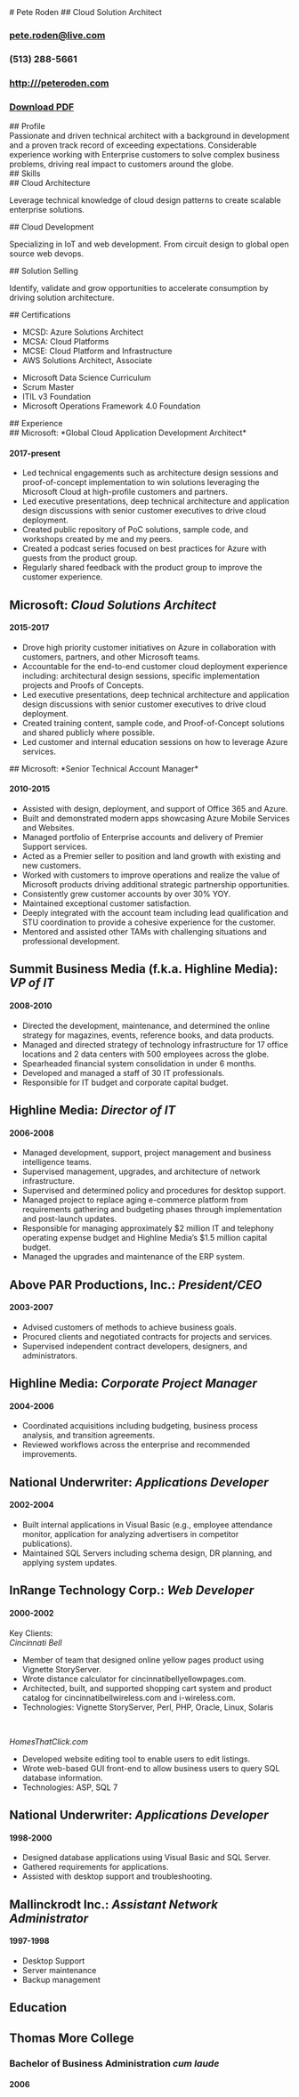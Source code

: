 <div id="hd" markdown>
<div class="yui-gc" markdown>
<div class="yui-u first" markdown>
# Pete Roden
## Cloud Solution Architect
</div>

<div class="yui-u" markdown>

### [pete.roden@live.com](mailto:pete.roden@live.com)

### (513) 288-5661

### [http:///peteroden.com](http://peteroden.com)

### [Download PDF](/resume/resume.pdf)

</div>

</div>
</div>

<div id="profile" class="yui-gf" markdown>
<div class="yui-u first" markdown>
## Profile
</div>
<div class="yui-u" markdown>
Passionate and driven technical architect with a background in development and a proven track record of exceeding expectations. Considerable experience working with Enterprise customers to solve complex business problems, driving real impact to customers around the globe.
</div>
</div>

<div id="skills" class= "yui-gf" markdown>
<div class="yui-u first" markdown>
## Skills
</div>

<div class="yui-u" markdown>
<div class="skill" markdown>
## Cloud Architecture

Leverage technical knowledge of cloud design patterns to create scalable enterprise solutions.
</div>

<div class="skill" markdown>
## Cloud Development

Specializing in IoT and web development. From circuit design to global open source web devops.
</div>

<div class="skill" markdown>
## Solution Selling

Identify, validate and grow opportunities to accelerate consumption by driving solution architecture.
</div>
</div>
</div>

<div id="certifications" class="yui-gf" markdown>
<div class="yui-u first" markdown>
## Certifications
</div>

<div class="yui-u" markdown>
<div class="certifications" markdown>

* MCSD: Azure Solutions Architect
* MCSA: Cloud Platforms
* MCSE: Cloud Platform and Infrastructure
* AWS Solutions Architect, Associate

</div>
<div class="certifications" markdown>

* Microsoft Data Science Curriculum
* Scrum Master
* ITIL v3 Foundation
* Microsoft Operations Framework 4.0 Foundation

</div>
</div>

</div>
<div id="experience" class="yui-gf" markdown>
<div class="yui-u first" markdown>
## Experience
</div>
<div class="yui-u" markdown>
<div class="job" markdown>
## Microsoft: *Global Cloud Application Development Architect*

#### 2017-present

* Led technical engagements such as architecture design sessions and proof-of-concept implementation to win solutions leveraging the Microsoft Cloud at high-profile customers and partners.
* Led executive presentations, deep technical architecture and application design discussions with senior customer executives to drive cloud deployment.
* Created public repository of PoC solutions, sample code, and workshops created by me and my peers.
* Created a podcast series focused on best practices for Azure with guests from the product group.
* Regularly shared feedback with the product group to improve the customer experience.

</div>
<div class="job" markdown>

## Microsoft: *Cloud Solutions Architect*

#### 2015-2017

* Drove high priority customer initiatives on Azure in collaboration with customers, partners, and other Microsoft teams.
* Accountable for the end-to-end customer cloud deployment experience including: architectural design sessions, specific implementation projects and Proofs of Concepts.
* Led executive presentations, deep technical architecture and application design discussions with senior customer executives to drive cloud deployment.
* Created training content, sample code, and Proof-of-Concept solutions and shared publicly where possible.
* Led customer and internal education sessions on how to leverage Azure services.

</div>
<div class="job" markdown>
## Microsoft: *Senior Technical Account Manager*

#### 2010-2015

* Assisted with design, deployment, and support of Office 365 and Azure.
* Built and demonstrated modern apps showcasing Azure Mobile Services and Websites.
* Managed portfolio of Enterprise accounts and delivery of Premier Support services.
* Acted as a Premier seller to position and land growth with existing and new customers.
* Worked with customers to improve operations and realize the value of Microsoft products driving additional strategic partnership opportunities.
* Consistently grew customer accounts by over 30% YOY.
* Maintained exceptional customer satisfaction.
* Deeply integrated with the account team including lead qualification and STU coordination to provide a cohesive experience for the customer.
* Mentored and assisted other TAMs with challenging situations and professional development.
</div>

<div class="job" markdown>

## Summit Business Media (f.k.a. Highline Media): *VP of IT*

#### 2008-2010

* Directed the development, maintenance, and determined the online strategy for magazines, events, reference books, and data products.
* Managed and directed strategy of technology infrastructure for 17 office locations and 2 data centers with 500 employees across the globe.
* Spearheaded financial system consolidation in under 6 months.
* Developed and managed a staff of 30 IT professionals.
* Responsible for IT budget and corporate capital budget.

</div>

<div class="job" markdown>

## Highline Media: *Director of IT*

#### 2006-2008

* Managed development, support, project management and business intelligence teams.
* Supervised management, upgrades, and architecture of network infrastructure.
* Supervised and determined policy and procedures for desktop support.
* Managed project to replace aging e-commerce platform from requirements gathering and budgeting phases through implementation and post-launch updates.
* Responsible for managing approximately $2 million IT and telephony operating expense budget and Highline Media’s $1.5 million capital budget.
* Managed the upgrades and maintenance of the ERP system.

</div>

<div class="job" markdown>

## Above PAR Productions, Inc.: *President/CEO*

#### 2003-2007

* Advised customers of methods to achieve business goals.
* Procured clients and negotiated contracts for projects and services.
* Supervised independent contract developers, designers, and administrators.

</div>

<div class="job" markdown>

## Highline Media: *Corporate Project Manager*

#### 2004-2006

* Coordinated acquisitions including budgeting, business process analysis, and transition agreements.
* Reviewed workflows across the enterprise and recommended improvements.

</div>

<div class="job" markdown>

## National Underwriter: *Applications Developer*

#### 2002-2004

* Built internal applications in Visual Basic (e.g., employee attendance monitor, application for analyzing advertisers in competitor publications).
* Maintained SQL Servers including schema design, DR planning, and applying system updates.

</div>

<div class="job" markdown>

## InRange Technology Corp.: *Web Developer*

#### 2000-2002

Key Clients:
<br>
*Cincinnati Bell*

* Member of team that designed online yellow pages product using Vignette StoryServer.
* Wrote distance calculator for cincinnatibellyellowpages.com.
* Architected, built, and supported shopping cart system and product catalog for cincinnatibellwireless.com and i-wireless.com.
* Technologies: Vignette StoryServer, Perl, PHP, Oracle, Linux, Solaris

<br>

*HomesThatClick.com*

* Developed website editing tool to enable users to edit listings.
* Wrote web-based GUI front-end to allow business users to query SQL database information.
* Technologies: ASP, SQL 7

</div>

<div class="job" markdown>

## National Underwriter: *Applications Developer*

#### 1998-2000

* Designed database applications using Visual Basic and SQL Server.
* Gathered requirements for applications.
* Assisted with desktop support and troubleshooting.

</div>

<div class="job" markdown>

## Mallinckrodt Inc.: *Assistant Network Administrator*

#### 1997-1998

* Desktop Support
* Server maintenance
* Backup management

</div>

</div>
</div>
<div id="education" class="yui-gf" markdown>

<div class="yui-u first" markdown>

## Education

</div>
<div class="yui-u job" markdown>

## Thomas More College

### Bachelor of Business Administration *cum laude*

#### 2006

</div>

</div>
</div>
</div>